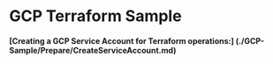# GCP Terraform Sample

#### [Creating a GCP Service Account for Terraform operations:] (./GCP-Sample/Prepare/CreateServiceAccount.md) 
